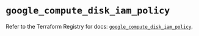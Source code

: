 # `google_compute_disk_iam_policy`

Refer to the Terraform Registry for docs: [`google_compute_disk_iam_policy`](https://registry.terraform.io/providers/hashicorp/google/5.19.0/docs/resources/compute_disk_iam_policy).
